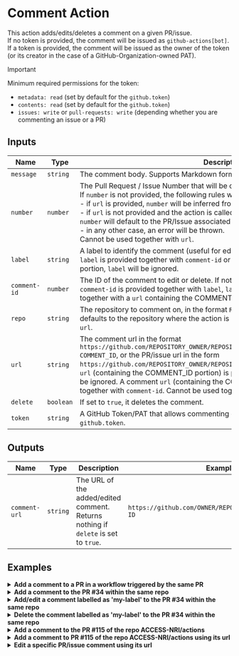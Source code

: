 # Comment Action

This action adds/edits/deletes a comment on a given PR/issue.<br>
If no token is provided, the comment will be issued as  `github-actions[bot]`.<br>
If a token is provided, the comment will be issued as the owner of the token (or its creator in the case of a GitHub-Organization-owned PAT).

> [!IMPORTANT]
> Minimum required permissions for the token:
> - `metadata: read` (set by default for the `github.token`)
> - `contents: read` (set by default for the `github.token`)
> - `issues: write` or `pull-requests: write` (depending whether you are commenting an issue or a PR)

## Inputs

| Name | Type | Description | Required | Default | Example |
| ---- | ---- | ----------- | -------- | ------- | ------- |
| `message` | `string` | The comment body. Supports Markdown format. | `true` | N/A | `Hello this is a comment from PR 20` |
| `number` | `number` | The Pull Request / Issue Number that will be commented on.<br>If `number` is not provided, the following rules will apply:<br>- if `url` is provided, `number` will be inferred from the url;<br>- if `url` is not provided and the action is called within a `pull_request` or `issue` event, `number` will default to the PR/Issue associated with the event;<br>- in any other case, an error will be thrown.<br>Cannot be used together with `url`.| `false` | N/A | `20` |
| `label` | `string` | A label to identify the comment (useful for editing or deleting a specific comment). If `label` is provided together with `comment-id` or a `url` containing the COMMENT_ID portion, `label` will be ignored. | `false` | `default-label` | `my-new-label` |
| `comment-id` | `number` | The ID of the comment to edit or delete. If not provided, a new comment is created. If `comment-id` is provided together with `label`, `label` will be ignored. Cannot be used together with a `url` containing the COMMENT_ID portion. | `false` | N/A | `2650933115` |      
| `repo` | `string` | The repository to comment on, in the format `REPOSITORY_OWNER/REPOSITORY_NAME`. It defaults to the repository where the action is running. Cannot be used together with `url`. | `false` | current repo | `ACCESS-NRI/actions` |
| `url` | `string` | The comment url in the format `https://github.com/REPOSITORY_OWNER/REPOSITORY_NAME/issues/NUMBER#issuecomment-COMMENT_ID`, or the PR/issue url in the form `https://github.com/REPOSITORY_OWNER/REPOSITORY_NAME/issues/NUMBER`. If a comment `url` (containing the COMMENT_ID portion) is provided together with `label`, `label` will be ignored. A comment `url` (containing the COMMENT_ID portion) cannot be used together with `comment-id`. Cannot be used together with `number` or `repo`. | `false` | N/A | `https://github.com/ACCESS-NRI/actions/issues/13#issuecomment-2485204240` |
| `delete` | `boolean` | If set to `true`, it deletes the comment. | `false` | `false` | `true` |
| `token` | `string` | A GitHub Token/PAT that allows commenting on the given PR/Issue. Defaults to `github.token`. | `false` | `github.token` | `gha_pat_abcds...` |

## Outputs

| Name | Type | Description | Example |
| ---- | ---- | ----------- | ------- |
| `comment-url` | `string` | The URL of the added/edited comment. Returns nothing if `delete` is set to `true`. | `https://github.com/OWNER/REPO/pull/PR#issuecomment-ID` |

## Examples

<details>
<summary><b>Add a comment to a PR in a workflow triggered by the same PR</b></summary>

```yaml
# ...
on: pull-request
jobs:
  comment:
    runs-on: ubuntu-latest
    permissions:
      pull-requests: write
    steps:
    - uses: access-nri/actions/.github/actions/pr-comment@main
      with:
        message: |
          Wow, a comment on PR `${{ github.event.pull_request.number }}`!
          With multilines!
```
</details>

<details>
<summary><b>Add a comment to the PR #34 within the same repo</b></summary>

```yaml
# ...
jobs:
  comment:
    runs-on: ubuntu-latest
    permissions:
      pull-requests: write
    steps:
    - uses: access-nri/actions/.github/actions/pr-comment@main
      with:
        number: 34
        message: |
          Wow, a comment on PR #34!
          With multilines!
```
</details>

<details>
<summary><b>Add/edit a comment labelled as 'my-label' to the PR #34 within the same repo</b></summary>

```yaml
# ...
jobs:
  comment:
    runs-on: ubuntu-latest
    permissions:
      pull-requests: write
    steps:
    - uses: access-nri/actions/.github/actions/pr-comment@main
      with:
        number: 34
        label: my-label
        message: |
          Wow, a comment on PR #34!
          This has the hidden label: 'my-label'.
```
<b>IMPORTANT</b><br>
If a comment with the provided label is already present, that comment is edited. Otherwise, a new comment with the provided label is added.

</details>


<details>
<summary><b>Delete the comment labelled as 'my-label' to the PR #34 within the same repo</b></summary>

```yaml
# ...
jobs:
  comment:
    runs-on: ubuntu-latest
    permissions:
      pull-requests: write
    steps:
    - uses: access-nri/actions/.github/actions/pr-comment@main
      with:
        number: 34
        label: my-label
        delete: true
```

</details>

<details>
<summary><b>Add a comment to the PR #115 of the repo ACCESS-NRI/actions</b></summary>

```yaml
# ...
jobs:
  comment:
    runs-on: ubuntu-latest
    steps:
    - uses: access-nri/actions/.github/actions/pr-comment@main
      with:
        number: 115
        repo: ACCESS-NRI/actions
        token: ${{secrets.PR_WRITE_TOKEN}}
        message: |
          Wow, a comment on PR 115 of the ACCESS-NRI/actions repo!
```
<b>IMPORTANT</b><br>
The default `github.token` does not have access to other repos.<br>
To add/edit/delete a comment in a different repo, an external token needs to be provided. This could be, for example a [PAT](https://docs.github.com/en/authentication/keeping-your-account-and-data-secure/managing-your-personal-access-tokens).<br>
In the example above, the minimum token's permissions for the commented repo need to be:
<ul>
    <li><code>metadata: read</code></li>
    <li><code>contents: read</code></li>
    <li><code>pull-requests: write</code></li>
</ul>
</details>

<details>
<summary><b>Add a comment to PR #115 of the repo ACCESS-NRI/actions using its url</b></summary>

```yaml
# ...
jobs:
  comment:
    runs-on: ubuntu-latest
    steps:
    - uses: access-nri/actions/.github/actions/pr-comment@main
      with:
        url: https://github.com/ACCESS-NRI/actions/pull/115
        token: ${{secrets.PR_WRITE_TOKEN}}
        message: |
          Wow, a comment on PR 115 of the ACCESS-NRI/actions repo!
          Using its URL!!!
```
<b>IMPORTANT</b><br>
The default `github.token` does not have access to other repos.<br>
To add/edit/delete a comment in a different repo, an external token needs to be provided. This could be, for example a [PAT](https://docs.github.com/en/authentication/keeping-your-account-and-data-secure/managing-your-personal-access-tokens).<br>
In the example above, the minimum token's permissions for the commented repo need to be:
<ul>
    <li><code>metadata: read</code></li>
    <li><code>contents: read</code></li>
    <li><code>pull-requests: write</code></li>
</ul>
</details>

<details>
<summary><b>Edit a specific PR/issue comment using its url</b></summary>

```yaml
# ...
jobs:
  comment:
    runs-on: ubuntu-latest
    steps:
    - uses: access-nri/actions/.github/actions/pr-comment@main
      with:
        url: https://github.com/ACCESS-NRI/actions/pull/115#issuecomment-2466989248
        token: ${{secrets.PR_WRITE_TOKEN}}
        message: |
          Wow, I'm editing comment 2466989248 on PR 115 of the ACCESS-NRI/actions repo!
          I'm using its URL!!!
```
<b>IMPORTANT</b><br>
The default `github.token` does not have access to other repos.<br>
To add/edit/delete a comment in a different repo, an external token needs to be provided. This could be, for example a [PAT](https://docs.github.com/en/authentication/keeping-your-account-and-data-secure/managing-your-personal-access-tokens).<br>
In the example above, the minimum token's permissions for the commented repo need to be:
<ul>
    <li><code>metadata: read</code></li>
    <li><code>contents: read</code></li>
    <li><code>pull-requests: write</code></li>
</ul>
</details>